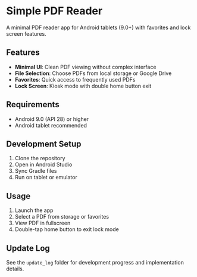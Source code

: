 # Simple PDF Reader

A minimal PDF reader app for Android tablets (9.0+) with favorites and lock screen features.

## Features

- **Minimal UI**: Clean PDF viewing without complex interface
- **File Selection**: Choose PDFs from local storage or Google Drive
- **Favorites**: Quick access to frequently used PDFs
- **Lock Screen**: Kiosk mode with double home button exit

## Requirements

- Android 9.0 (API 28) or higher
- Android tablet recommended

## Development Setup

1. Clone the repository
2. Open in Android Studio
3. Sync Gradle files
4. Run on tablet or emulator

## Usage

1. Launch the app
2. Select a PDF from storage or favorites
3. View PDF in fullscreen
4. Double-tap home button to exit lock mode

## Update Log

See the `update_log` folder for development progress and implementation details.
